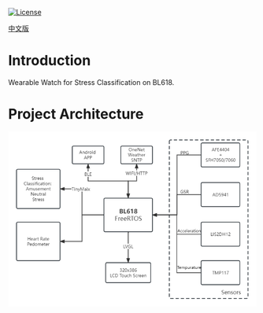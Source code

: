 [![License](https://img.shields.io/badge/License-Apache--2.0-brightgreen)](LICENSE)

[中文版](README_zh.md)

# Introduction
Wearable Watch for Stress Classification on BL618. 

# Project Architecture

![Project Architecture](fig1.png)